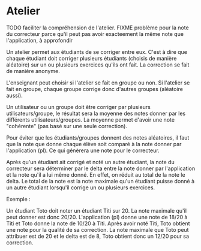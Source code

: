 #  Atelier

TODO faciliter la compréhension de l'atelier.
FIXME problème pour la note du correcteur parce qu'il peut pas avoir exacteement la même note que l'application, à approfondir

Un atelier permet aux étudiants de se corriger entre eux. C'est à dire que chaque étudiant doit corriger plusieurs étudiants (choisis de manière aléatoire) sur un ou plusieurs exercices qu'ils ont fait. La correction se fait de manière anonyme.

L'enseignant peut choisir si l'atelier se fait en groupe ou non. Si l'atelier se fait en groupe, chaque groupe corrige donc d'autres groupes (aléatoire aussi).

Un utilisateur ou un groupe doit être corriger par plusieurs utilisateurs/groupe, le résultat sera la moyenne des notes donner par les différents utilisateurs/groupes.
La moyenne permet d'avoir une note "cohérente" (pas basé sur une seule correction).

Pour éviter que les étudiants/groupes donnent des notes aléatoires, il faut que la note que donne chaque élève soit comparé à la note donner par l'application (pl). Ce qui génèrera une note pour le correcteur.

Après qu'un étudiant ait corrigé et noté un autre étudiant, la note du correcteur sera déterminer par le delta entre la note donner par l'application et la note qu'il a lui même donné. En effet, on réduit au total de la note le delta. Le total de la note est la note maximale qu'un étudiant puisse donné à un autre étudiant lorsqu'il corrige un ou plusieurs exercices.

Exemple :

Un étudiant Toto doit noter un étudiant Titi sur 20. La note maximale qu'il peut donner est donc 20/20. L'application (pl) donne une note de 18/20 à Titi et Toto donne la note de 10/20 à Titi. Après avoir noté Titi, Toto obtient une note pour la qualité de sa correction. La note maximale que Toto peut attribuer est de 20 et le delta est de 8, Toto obtient donc un 12/20 pour sa correction.
